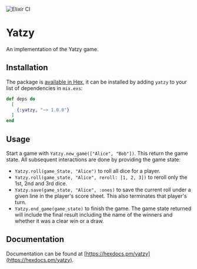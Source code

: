 ![Elixir CI](https://github.com/idabmat/yatzy/workflows/Elixir%20CI/badge.svg)
# Yatzy

An implementation of the Yatzy game.

## Installation

The package is [available in Hex](https://hex.pm/packages/yatzy), it can be installed
by adding `yatzy` to your list of dependencies in `mix.exs`:

```elixir
def deps do
  [
    {:yatzy, "~> 1.0.0"}
  ]
end
```

## Usage

Start a game with `Yatzy.new_game(["Alice", "Bob"])`. This return the game state. All subsequent
interactions are done by providing the game state:
- `Yatzy.roll(game_State, "Alice")` to roll all dice for a player.
- `Yatzy.roll(game_state, "Alice", reroll: [1, 2, 3])` to reroll only the 1st, 2nd and 3rd dice.
- `Yatzy.save(game_state, "Alice", :ones)` to save the current roll under a given line in the
    player's score sheet. This also terminates that player's turn.
- `Yatzy.end_game(game_state)` to finish the game. The game state returned will include the final
    result including the name of the winners and whether it was a clear win or a draw.

## Documentation

Documentation can be found at [https://hexdocs.pm/yatzy](https://hexdocs.pm/yatzy).
